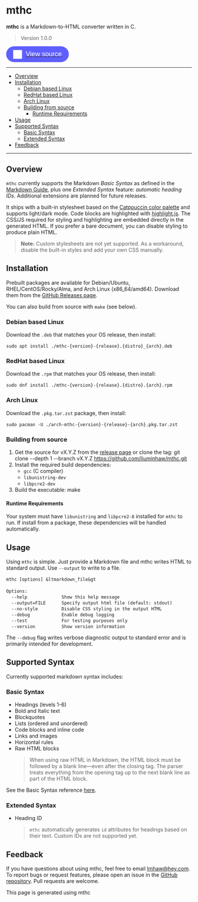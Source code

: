 # mthc

**mthc** is a Markdown-to-HTML converter written in C. 

> Version 1.0.0

<div>
    <a href="https://github.com/liuminhaw/mthc/tree/v1.0.0">
        <button style="display: flex;align-items: center;gap: 10px;background-color: #5f5fff;color: #ffffff;font-size: 18px;padding: 0.6rem 1.2rem;border-radius: 100px; border: none; cursor: pointer;"><img
  src="images/github-mark-white.svg" height="24px" width="24px"/> View source</button>
    </a>
</div>

---

- [Overview](#overview)
- [Installation](#installation)
    - [Debian based Linux](#debian-based-linux)
    - [RedHat based Linux](#redhat-based-linux)
    - [Arch Linux](#arch-linux)
    - [Building from source](#building-from-source)
        - [Runtime Requirements](#runtime-requirements)
- [Usage](#usage)
- [Supported Syntax](#supported-syntax)
    - [Basic Syntax](#basic-syntax)
    - [Extended Syntax](#extended-syntax)
- [Feedback](#feedback)

---

## Overview
`mthc` currently supports the Markdown *Basic Syntax* as defined in the [Markdown Guide](https://www.markdownguide.org/basic-syntax/), plus one *Extended Syntax* feature: *automatic heading IDs*. Additional extensions are planned for future releases.

It ships with a built-in stylesheet based on the [Catppuccin color palette](https://catppuccin.com/palette/) and supports light/dark mode. Code blocks are highlighted with [highlight.js](https://highlightjs.org/). The CSS/JS required for styling and highlighting are embedded directly in the generated HTML. If you prefer a bare document, you can disable styling to produce plain HTML.

> **Note:** Custom stylesheets are not yet supported. As a workaround, disable the built-in styles and add your own CSS manually.


## Installation
Prebuilt packages are available for Debian/Ubuntu, RHEL/CentOS/Rocky/Alma, and Arch Linux (x86_64/amd64). Download them from the [GitHub Releases page](https://github.com/liuminhaw/mthc/releases).

You can also build from source with `make` (see below).

### Debian based Linux
Download the `.deb` that matches your OS release, then install:

    sudo apt install ./mthc-{version}-{release}.{distro}_{arch}.deb

### RedHat based Linux
Download the `.rpm` that matches your OS release, then install:

    sudo dnf install ./mthc-{version}-{release}.{distro}.{arch}.rpm

### Arch Linux
Download the `.pkg.tar.zst` package, then install:

    sudo pacman -U ./arch-mthc-{version}-{release}-{arch}.pkg.tar.zst

### Building from source
1. Get the source for vX.Y.Z from the [release page](https://github.com/liuminhaw/mthc/releases) or clone the tag:
        git clone --depth 1 --branch vX.Y.Z https://github.com/liuminhaw/mthc.git
1. Install the required build dependencies:
    - `gcc` (C compiler)
    - `libunistring-dev`
    - `libpcre2-dev`
1. Build the executable:
        make

#### Runtime Requirements
Your system must have `libunistring` and `libpcre2-8` installed for `mthc` to run. If install from a package, these dependencies will be handled automatically.

## Usage
Using `mthc` is simple. Just provide a Markdown file and mthc writes HTML to standard output. Use `--output` to write to a file.

    mthc [options] &ltmarkdown_file&gt
     
    Options:
      --help             Show this help message
      --output=FILE      Specify output html file (default: stdout)
      --no-style         Disable CSS styling in the output HTML
      --debug            Enable debug logging
      --test             For testing purposes only
      --version          Show version information

The `--debug` flag writes verbose diagnostic output to standard error and is primarily intended for development.

## Supported Syntax
Currently supported markdown syntax includes:

### Basic Syntax
- Headings (levels 1-6)
- Bold and Italic text
- Blockquotes
- Lists (ordered and unordered)
- Code blocks and inline code
- Links and images
- Horizontal rules
- Raw HTML blocks
    > When using raw HTML in Markdown, the HTML block must be followed by a blank line—even after the closing tag. The parser treats everything from the opening tag up to the next blank line as part of the HTML block.

See the Basic Syntax reference [here](https://www.markdownguide.org/basic-syntax/).

### Extended Syntax
- Heading ID
    > `mthc` automatically generates `id` attributes for headings based on their text. Custom IDs are not supported yet.

## Feedback 
If you have questions about using mthc, feel free to email <lmhaw@hey.com>.
To report bugs or request features, please open an issue in the [GitHub repository](https://github.com/liuminhaw/mthc). Pull requests are welcome.

<footer>
This page is generated using mthc
</footer>
